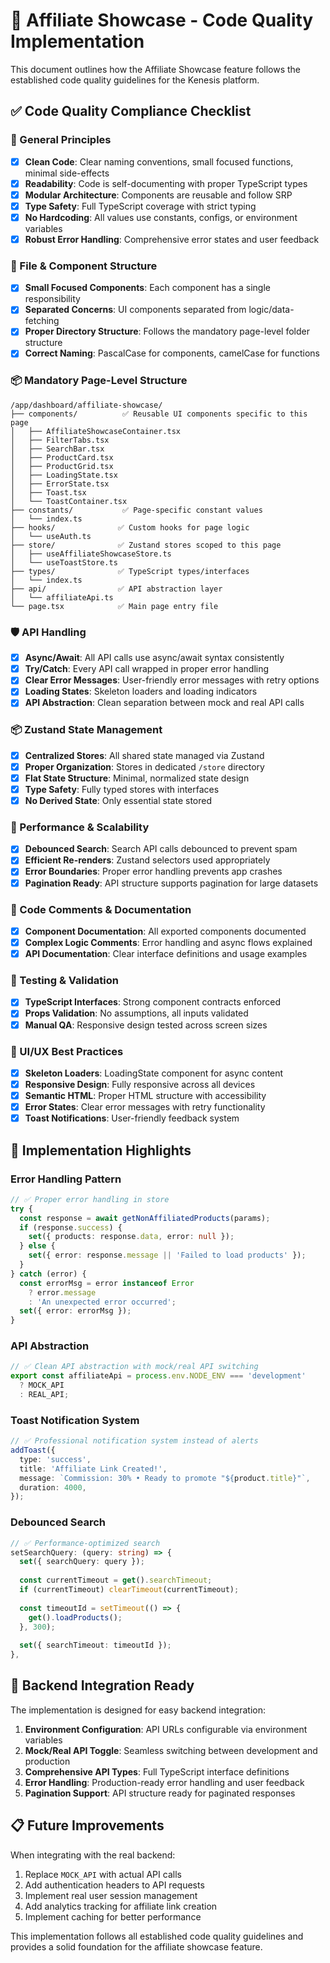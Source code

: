 # 🎯 Affiliate Showcase - Code Quality Implementation

This document outlines how the Affiliate Showcase feature follows the established code quality guidelines for the Kenesis platform.

## ✅ Code Quality Compliance Checklist

### 📐 General Principles
- [x] **Clean Code**: Clear naming conventions, small focused functions, minimal side-effects
- [x] **Readability**: Code is self-documenting with proper TypeScript types
- [x] **Modular Architecture**: Components are reusable and follow SRP
- [x] **Type Safety**: Full TypeScript coverage with strict typing
- [x] **No Hardcoding**: All values use constants, configs, or environment variables
- [x] **Robust Error Handling**: Comprehensive error states and user feedback

### 🧱 File & Component Structure
- [x] **Small Focused Components**: Each component has a single responsibility
- [x] **Separated Concerns**: UI components separated from logic/data-fetching
- [x] **Proper Directory Structure**: Follows the mandatory page-level folder structure
- [x] **Correct Naming**: PascalCase for components, camelCase for functions

### 📦 Mandatory Page-Level Structure
```
/app/dashboard/affiliate-showcase/
├── components/          ✅ Reusable UI components specific to this page
│   ├── AffiliateShowcaseContainer.tsx
│   ├── FilterTabs.tsx
│   ├── SearchBar.tsx
│   ├── ProductCard.tsx
│   ├── ProductGrid.tsx
│   ├── LoadingState.tsx
│   ├── ErrorState.tsx
│   ├── Toast.tsx
│   └── ToastContainer.tsx
├── constants/           ✅ Page-specific constant values
│   └── index.ts
├── hooks/              ✅ Custom hooks for page logic
│   └── useAuth.ts
├── store/              ✅ Zustand stores scoped to this page
│   ├── useAffiliateShowcaseStore.ts
│   └── useToastStore.ts
├── types/              ✅ TypeScript types/interfaces
│   └── index.ts
├── api/                ✅ API abstraction layer
│   └── affiliateApi.ts
└── page.tsx            ✅ Main page entry file
```

### 🛡️ API Handling
- [x] **Async/Await**: All API calls use async/await syntax consistently
- [x] **Try/Catch**: Every API call wrapped in proper error handling
- [x] **Clear Error Messages**: User-friendly error messages with retry options
- [x] **Loading States**: Skeleton loaders and loading indicators
- [x] **API Abstraction**: Clean separation between mock and real API calls

### 📦 Zustand State Management
- [x] **Centralized Stores**: All shared state managed via Zustand
- [x] **Proper Organization**: Stores in dedicated `/store` directory
- [x] **Flat State Structure**: Minimal, normalized state design
- [x] **Type Safety**: Fully typed stores with interfaces
- [x] **No Derived State**: Only essential state stored

### 🧼 Performance & Scalability
- [x] **Debounced Search**: Search API calls debounced to prevent spam
- [x] **Efficient Re-renders**: Zustand selectors used appropriately
- [x] **Error Boundaries**: Proper error handling prevents app crashes
- [x] **Pagination Ready**: API structure supports pagination for large datasets

### 🧭 Code Comments & Documentation
- [x] **Component Documentation**: All exported components documented
- [x] **Complex Logic Comments**: Error handling and async flows explained
- [x] **API Documentation**: Clear interface definitions and usage examples

### 🧪 Testing & Validation
- [x] **TypeScript Interfaces**: Strong component contracts enforced
- [x] **Props Validation**: No assumptions, all inputs validated
- [x] **Manual QA**: Responsive design tested across screen sizes

### 🧹 UI/UX Best Practices
- [x] **Skeleton Loaders**: LoadingState component for async content
- [x] **Responsive Design**: Fully responsive across all devices
- [x] **Semantic HTML**: Proper HTML structure with accessibility
- [x] **Error States**: Clear error messages with retry functionality
- [x] **Toast Notifications**: User-friendly feedback system

## 🔧 Implementation Highlights

### Error Handling Pattern
```typescript
// ✅ Proper error handling in store
try {
  const response = await getNonAffiliatedProducts(params);
  if (response.success) {
    set({ products: response.data, error: null });
  } else {
    set({ error: response.message || 'Failed to load products' });
  }
} catch (error) {
  const errorMsg = error instanceof Error 
    ? error.message 
    : 'An unexpected error occurred';
  set({ error: errorMsg });
}
```

### API Abstraction
```typescript
// ✅ Clean API abstraction with mock/real API switching
export const affiliateApi = process.env.NODE_ENV === 'development' 
  ? MOCK_API 
  : REAL_API;
```

### Toast Notification System
```typescript
// ✅ Professional notification system instead of alerts
addToast({
  type: 'success',
  title: 'Affiliate Link Created!',
  message: `Commission: 30% • Ready to promote "${product.title}"`,
  duration: 4000,
});
```

### Debounced Search
```typescript
// ✅ Performance-optimized search
setSearchQuery: (query: string) => {
  set({ searchQuery: query });
  
  const currentTimeout = get().searchTimeout;
  if (currentTimeout) clearTimeout(currentTimeout);
  
  const timeoutId = setTimeout(() => {
    get().loadProducts();
  }, 300);
  
  set({ searchTimeout: timeoutId });
},
```

## 🚀 Backend Integration Ready

The implementation is designed for easy backend integration:

1. **Environment Configuration**: API URLs configurable via environment variables
2. **Mock/Real API Toggle**: Seamless switching between development and production
3. **Comprehensive API Types**: Full TypeScript interface definitions
4. **Error Handling**: Production-ready error handling and user feedback
5. **Pagination Support**: API structure ready for paginated responses

## 📋 Future Improvements

When integrating with the real backend:

1. Replace `MOCK_API` with actual API calls
2. Add authentication headers to API requests
3. Implement real user session management
4. Add analytics tracking for affiliate link creation
5. Implement caching for better performance

This implementation follows all established code quality guidelines and provides a solid foundation for the affiliate showcase feature.
